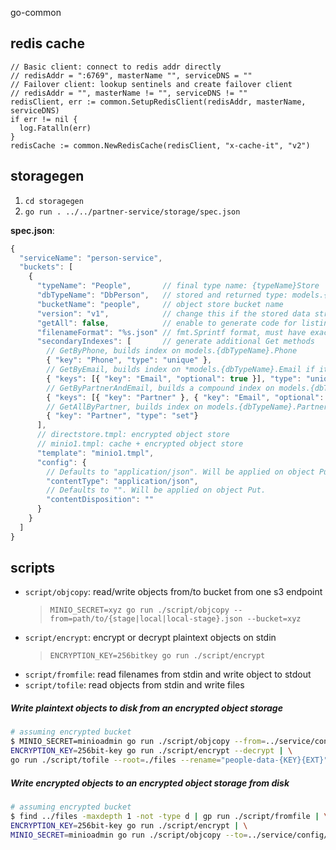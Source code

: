 go-common

## redis cache

```golang
// Basic client: connect to redis addr directly
// redisAddr = ":6769", masterName "", serviceDNS = ""
// Failover client: lookup sentinels and create failover client
// redisAddr = "", masterName != "", serviceDNS != ""
redisClient, err := common.SetupRedisClient(redisAddr, masterName, serviceDNS)
if err != nil {
  log.Fatalln(err)
}
redisCache := common.NewRedisCache(redisClient, "x-cache-it", "v2")
```

## storagegen

1. `cd storagegen`
2. `go run . ../../partner-service/storage/spec.json`

**spec.json**:
```javascript
{
  "serviceName": "person-service",
  "buckets": [
    {
      "typeName": "People",       // final type name: {typeName}Store
      "dbTypeName": "DbPerson",   // stored and returned type: models.{dbTypeName}
      "bucketName": "people",     // object store bucket name
      "version": "v1",            // change this if the stored data structure is changed
      "getAll": false,            // enable to generate code for listing all objects
      "filenameFormat": "%s.json" // fmt.Sprintf format, must have exactly one %s (ID)
      "secondaryIndexes": [       // generate additional Get methods
      	// GetByPhone, builds index on models.{dbTypeName}.Phone
        { "key": "Phone", "type": "unique" },
        // GetByEmail, builds index on *models.{dbTypeName}.Email if it not nil
        { "keys": [{ "key": "Email", "optional": true }], "type": "unique" },
        // GetByPartnerAndEmail, builds a compound index on models.{dbTypeName}.Partner and *models.{dbTypeName}.Email if it not nil
        { "keys": [{ "key": "Partner" }, { "key": "Email", "optional": true }], "type": "unique", "name": "PartnerAndEmail" },
        // GetAllByPartner, builds index on models.{dbTypeName}.Partner
        { "key": "Partner", "type": "set"}
      ],
      // directstore.tmpl: encrypted object store
      // minio1.tmpl: cache + encrypted object store
      "template": "minio1.tmpl",
      "config": {
        // Defaults to "application/json". Will be applied on object Put.
        "contentType": "application/json",
        // Defaults to "". Will be applied on object Put.
        "contentDisposition": ""
      }
    }
  ]
}
```


## scripts

- `script/objcopy`: read/write objects from/to bucket from one s3 endpoint
  > `MINIO_SECRET=xyz go run ./script/objcopy --from=path/to/{stage|local|local-stage}.json --bucket=xyz`
- `script/encrypt`: encrypt or decrypt plaintext objects on stdin
  > `ENCRYPTION_KEY=256bitkey go run ./script/encrypt`
- `script/fromfile`: read filenames from stdin and write object to stdout
- `script/tofile`: read objects from stdin and write files

##### Write plaintext objects to disk from an encrypted object storage

```bash
# assuming encrypted bucket
$ MINIO_SECRET=minioadmin go run ./script/objcopy --from=../service/config/local-stage.json --bucket=people | \
ENCRYPTION_KEY=256bit-key go run ./script/encrypt --decrypt | \
go run ./script/tofile --root=./files --rename="people-data-{KEY}{EXT}"
```

##### Write encrypted objects to an encrypted object storage from disk

```bash
# assuming encrypted bucket
$ find ../files -maxdepth 1 -not -type d | gp run ./script/fromfile | \
ENCRYPTION_KEY=256bit-key go run ./script/encrypt | \
MINIO_SECRET=minioadmin go run ./script/objcopy --to=../service/config/local-stage.json --bucket=people
```
